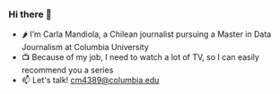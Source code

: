 ### Hi there 👋

- 🌶️ I’m Carla Mandiola, a Chilean journalist pursuing a Master in Data Journalism at Columbia University 
- 📺 Because of my job, I need to watch a lot of TV, so I can easily recommend you a series 
- 📫 Let's talk! cm4389@columbia.edu



